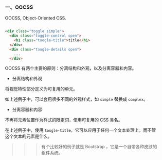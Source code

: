 
### 一、OOCSS

OOCSS, Object-Oriented CSS.

```html

<div class="toggle simple">
  <div class="toggle-control open">
    <h1 class="toogle-title">title</h1>
  </div>
  <div class="toogle-details open">
    ...
  </div>

```

OOCSS 有两个主要的原则：分离结构和外观，以及分离容器和内容。

- 分离结构和外观

将视觉特性部分定义为可复用的单元。

如上述例子中，可以套用很多不同的外观样式，如 `simple` 替换成 `complex`。

- 分离容器和内容

不再将元素位置作为样式的限定词，使用可复用的 CSS 类名。

在上述例子中，使用 `toogle-title`，它可以应用于任何一个文本处理上，而不管这个文本的元素是什么。


>>> 有个比较好的例子就是 Bootstrap ，它是一个自带各种皮肤的组件系统。

